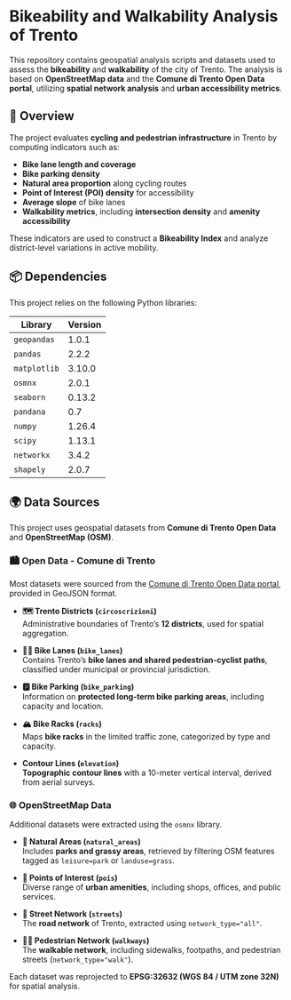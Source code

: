 # Bikeability and Walkability Analysis of Trento  

This repository contains geospatial analysis scripts and datasets used to assess the **bikeability** and **walkability** of the city of Trento. The analysis is based on **OpenStreetMap data** and the **Comune di Trento Open Data portal**, utilizing **spatial network analysis** and **urban accessibility metrics**.  

## 📌 Overview  

The project evaluates **cycling and pedestrian infrastructure** in Trento by computing indicators such as:  
- **Bike lane length and coverage**  
- **Bike parking density**  
- **Natural area proportion** along cycling routes  
- **Point of Interest (POI) density** for accessibility  
- **Average slope** of bike lanes  
- **Walkability metrics**, including **intersection density** and **amenity accessibility**  

These indicators are used to construct a **Bikeability Index** and analyze district-level variations in active mobility.  

## 📦 Dependencies  

This project relies on the following Python libraries:  

| Library     | Version |
|------------|---------|
| `geopandas`  | 1.0.1  |
| `pandas`     | 2.2.2  |
| `matplotlib` | 3.10.0 |
| `osmnx`      | 2.0.1  |
| `seaborn`    | 0.13.2 |
| `pandana`    | 0.7    |
| `numpy`      | 1.26.4 |
| `scipy`      | 1.13.1 |
| `networkx`   | 3.4.2  |
| `shapely`    | 2.0.7  |

## 🌍 Data Sources
This project uses geospatial datasets from **Comune di Trento Open Data** and **OpenStreetMap (OSM)**.

### 🏙️ Open Data - Comune di Trento  
Most datasets were sourced from the [Comune di Trento Open Data portal](https://www.comune.trento.it/Aree-tematiche/Open-Data), provided in GeoJSON format.

- **🗺️ Trento Districts (`circoscrizioni`)**  
  Administrative boundaries of Trento’s **12 districts**, used for spatial aggregation.  

- **🚴‍♂️ Bike Lanes (`bike_lanes`)**  
  Contains Trento’s **bike lanes and shared pedestrian-cyclist paths**, classified under municipal or provincial jurisdiction.  

- **🅿️ Bike Parking (`bike_parking`)**  
  Information on **protected long-term bike parking areas**, including capacity and location.  

- **🏔️ Bike Racks (`racks`)**  
  Maps **bike racks** in the limited traffic zone, categorized by type and capacity.  

- **Contour Lines (`elevation`)**  
  **Topographic contour lines** with a 10-meter vertical interval, derived from aerial surveys.  

### 🌐 OpenStreetMap Data  
Additional datasets were extracted using the `osmnx` library.

- **🌳 Natural Areas (`natural_areas`)**  
  Includes **parks and grassy areas**, retrieved by filtering OSM features tagged as `leisure=park` or `landuse=grass`.  

- **📍 Points of Interest (`pois`)**  
  Diverse range of **urban amenities**, including shops, offices, and public services.  

- **🚦 Street Network (`streets`)**  
  The **road network** of Trento, extracted using `network_type="all"`.  

- **🚶‍♂️ Pedestrian Network (`walkways`)**  
  The **walkable network**, including sidewalks, footpaths, and pedestrian streets (`network_type="walk"`).  

Each dataset was reprojected to **EPSG:32632 (WGS 84 / UTM zone 32N)** for spatial analysis.  


